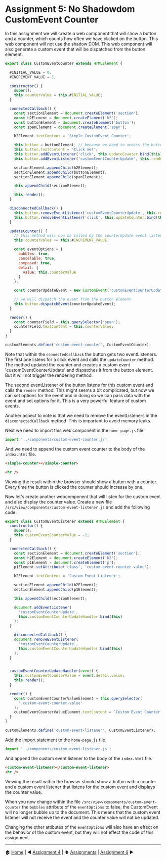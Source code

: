 # Assignment 5: No Shadowdom CustomEvent Counter

In this assignment we will create a web component that will show a button and a counter, which counts how often we have clicked on the button. This web component will not use the shadow DOM. This web component will also generate a custom event that will be dispatched from the button element.

```javascript
export class CustomEventCounter extends HTMLElement {

  #INITIAL_VALUE = 0;
  #INCREMENT_VALUE = 1;

  constructor() {
    super();
    this.counterValue = this.#INITIAL_VALUE;
  }

  connectedCallback() {
    const sectionElement = document.createElement('section');
    const h2Element = document.createElement('h2');
    const buttonElement = document.createElement('button');
    const spanElement = document.createElement('span');

    h2Element.textContent = 'Simple CustomEvent Counter';

    this.button = buttonElement; // because we need to access the button in the disconnectedCallback
    this.button.textContent = 'Click me!';
    this.button.addEventListener('click', this.updateCounter.bind(this));
    this.button.addEventListener('customEventCounterUpdate', this.render.bind(this));

    sectionElement.appendChild(h2Element);
    sectionElement.appendChild(buttonElement);
    sectionElement.appendChild(spanElement);

    this.appendChild(sectionElement);

    this.render();
  }

  disconnectedCallback() {
    this.button.removeEventListener('customEventCounterUpdate', this.render.bind(this));
    this.button.removeEventListener('click', this.updateCounter.bind(this));
  }

  updateCounter() {
    // this method will now be called by the counterUpdate event listener
    this.counterValue += this.#INCREMENT_VALUE;

    const eventOptions = {
      bubbles: true,
      cancelable: true,
      composed: true,
      detail: {
        value: this.counterValue
      }
    };

    const counterUpdateEvent = new CustomEvent('customEventCounterUpdate', eventOptions);

    // we will dispatch the event from the button element
    this.button.dispatchEvent(counterUpdateEvent);
  }

  render() {
    const counterField = this.querySelector('span');
    counterField.textContent = this.counterValue;
  }
}

customElements.define('custom-event-counter', CustomEventCounter);
```

Note that within the `connectedCallback` the button gets two eventListeners. The first one listens for a click event and calls the `updateCounter` method. The method updated the counter and creates a custom event 'customEventCounterUpdate' and dispatches it from the button element. But it will not trigger the rendering method.

The second eventListener of the button listens for this custom event and calls the `render` method.
This might seems a bit complicated, but now we can set options for the event and in doing so we can pass data with the event and set options for it. This is a very powerful feature of custom events.

Another aspect to note is that we need to remove the eventListeners in the `disconnectedCallback` method. This is important to avoid memory leaks.

Next we need to import this web component in the `home-page.js` file.

```javascript
import '../components/custom-event-counter.js';
```

And we need to append the custom event counter to the body of the `index.html` file.

```html
<simple-counter></simple-counter>

<hr />
```

Viewing the result within the browser should show a button with a counter. Every time the button is clicked the counter should increase by one.

Now let's create another webcomponent that will listen for the custom event and also display the counter value.
Create a new file `/src/view/components/custom-event-listener.js` and add the following code:

```javascript
export class CustomEventListener extends HTMLElement {
  constructor() {
    super();
    this.customEventCounterValue = -1;
  }

  connectedCallback() {
    const sectionElement = document.createElement('section');
    const h2Element = document.createElement('h2');
    const p1Element = document.createElement('p');
    p1Element.setAttribute('class', 'custom-event-counter-value');

    h2Element.textContent = 'Custom Event Listener';

    sectionElement.appendChild(h2Element);
    sectionElement.appendChild(p1Element);

    this.appendChild(sectionElement);

    document.addEventListener(
      'customEventCounterUpdate',
      this.customEventCounterUpdateHandler.bind(this)
    );
  }

    disconnectedCallback() {
    document.removeEventListener(
      'customEventCounterUpdate',
      this.customEventCounterUpdateHandler.bind(this)
    );
  }


  customEventCounterUpdateHandler(event) {
    this.customEventCounterValue = event.detail.value;
    this.render();
  }

  render() {
    const customEventCounterValueElement = this.querySelector(
      '.custom-event-counter-value'
    );
    customEventCounterValueElement.textContent = `Custom Event Counter Value: ${this.customEventCounterValue}`;
  }
}

customElements.define('custom-event-listener', CustomEventListener);
```

Add the import statement to the `home-page.js` file.

```javascript
import '../components/custom-event-listener.js';
```

And append the custom event listener to the body of the `index.html` file.

```html
<custom-event-listener></custom-event-listener>
<hr />
```

Viewing the result within the browser should show a button with a counter and a custom event listener that listens for the custom event and displays the counter value.

When you now change within the file `/src/view/components/custom-event-counter` the `bubbles` attribute of the `eventOptions` to false, the CustomEvent will no longer bubble up to the document. This means that the custom event listener will not receive the event and the counter value will not be updated.

Changing the other attibutes of the `eventOptions` will also have an effect on the behavior of the custom event, but they will not effect the code of this assignment.

---

:house: [Home](../../README.md) | :arrow_backward: [Assignment 4](./assignment4.md) | :arrow_up: [Assignments](./README.md) | [Assignment 6](./assignment6.md) :arrow_forward: